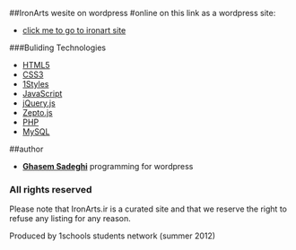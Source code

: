 ##IronArts wesite on wordpress
#online on this link as a wordpress site: 
* [click me to go to ironart site](http://yaranemahdi-313.ir/wp/)


###Buliding Technologies
* [HTML5](http://ali.md/wiki/html5)
* [CSS3](http://ali.md/css3ref)
* [1Styles](http://ali.md/1styles)
* [JavaScript](http://ali.md/wiki/javascript)
* [jQuery.js](http://ali.md/jquery.js)
* [Zepto.js](http://ali.md/zepto.js)
* [PHP](http://ali.md/php/)
* [MySQL](http://ali.md/wiki/mysql)



##author
* [**Ghasem Sadeghi**](https://github.com/ghasem-sadeghi) programming for wordpress


### All rights reserved ###
Please note that IronArts.ir is a curated site and that we reserve the right to refuse any listing for any reason.


Produced by 1schools students network (summer 2012)